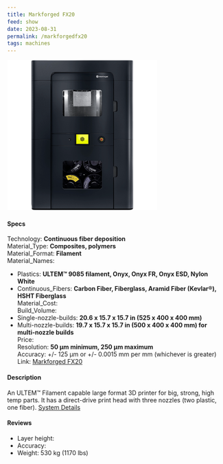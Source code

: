 ```yaml
---
title: Markforged FX20
feed: show
date: 2023-08-31
permalink: /markforgedfx20
tags: machines
---
```

<img src="assets/img/markforgedFX20.png" width="350"/>

#### Specs
Technology: **Continuous fiber deposition**  
Material_Type: **Composites, polymers**  
Material_Format: **Filament**  
Material_Names:   
  - Plastics: **ULTEM™ 9085 filament, Onyx, Onyx FR, Onyx ESD, Nylon White**
  - Continuous_Fibers: **Carbon Fiber, Fiberglass, Aramid Fiber (Kevlar®), HSHT Fiberglass**  
Material_Cost:  
Build_Volume:  
  - Single-nozzle-builds: **20.6 x 15.7 x 15.7 in (525 x 400 x 400 mm)**  
  - Multi-nozzle-builds: **19.7 x 15.7 x 15.7 in (500 x 400 x 400 mm) for multi-nozzle builds**  
Price:   
Resolution: **50 μm minimum, 250 µm maximum**  
Accuracy: +/- 125 µm or +/- 0.0015 mm per mm (whichever is greater)  
Link: [Markforged FX20](https://markforged.com/3d-printers/fx20)   

#### Description
An ULTEM™ Filament capable large format 3D printer for big, strong, high temp parts. It has a direct-drive print head with three nozzles (two plastic, one fiber). [System Details](https://s3.us-east-1.amazonaws.com/static.markforged.com/downloads/FX20-Datasheet_2022-09-21-220851.pdf)

#### Reviews






- Layer height: 
- Accuracy: 
- Weight: 530 kg (1170 lbs)  